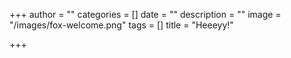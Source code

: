 +++
author = ""
categories = []
date = ""
description = ""
image = "/images/fox-welcome.png"
tags = []
title = "Heeeyy!"

+++
